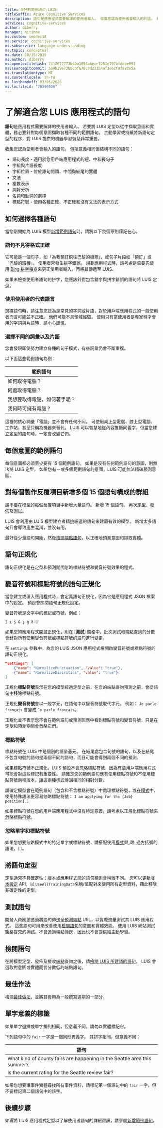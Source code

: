```yaml
---
title: 良好的範例語句-LUIS
titleSuffix: Azure Cognitive Services
description: 語句是應用程式需要解譯的使用者輸入。 收集您認為使用者會輸入的片語。 納入意義相同但以不同單字長度和單字位置建構的語句。
services: cognitive-services
author: diberry
manager: nitinme
ms.custom: seodec18
ms.service: cognitive-services
ms.subservice: language-understanding
ms.topic: conceptual
ms.date: 10/15/2019
ms.author: diberry
ms.openlocfilehash: 7412677773b60a1894a6ece7251e797bfddee091
ms.sourcegitcommit: 509b39e73b5cbf670c8d231b4af1e6cfafa82e5a
ms.translationtype: MT
ms.contentlocale: zh-TW
ms.lasthandoff: 03/05/2020
ms.locfileid: "78396936"
---
```

# <a name="understand-what-good-utterances-are-for-your-luis-app"></a>了解適合您 LUIS 應用程式的語句

**語句**是應用程式需要解譯的使用者輸入。 若要將 LUIS 定型以從中擷取意圖和實體，務必要針對每個意圖擷取各種不同的範例語句。 主動學習或持續將新語句定型的程序，對 LUIS 提供的機器學習智慧非常重要。

收集您認為使用者會輸入的語句。 包括意義相同但結構不同的語句：

* 語句長度 - 適用於您用戶端應用程式的短、中和長句子
* 字組與片語長度 
* 字組位置 - 位於語句開頭、中間與結尾的實體
* 文法 
* 複數表示
* 詞幹分析
* 名詞和動詞的選擇
* 標點符號 - 使用各種正確、不正確和沒有文法的表示方式

## <a name="how-to-choose-varied-utterances"></a>如何選擇各種語句

當您剛開始為 LUIS 模型[新增範例語句](luis-how-to-add-example-utterances.md)時，請將以下幾個原則謹記在心。

### <a name="utterances-arent-always-well-formed"></a>語句不見得格式正確

它可能是一個句子，如「為我預訂飛往巴黎的機票」，或句子片段如「預訂」或「巴黎的班機」。  使用者常發生拼字錯誤。 規劃應用程式時，請考慮是否要先使用 [Bing 拼字檢查](luis-tutorial-bing-spellcheck.md)來更正使用者輸入，再將其傳遞至 LUIS。 

如果未檢查使用者語句的拼字，您應該針對包含錯字與拼字錯誤的語句將 LUIS 定型。

### <a name="use-the-representative-language-of-the-user"></a>使用使用者的代表語言

選擇語句時，請注意您認為是常見的字詞或片語，對於用戶端應用程式的一般使用者而言可能並不正確。 他們可能不具領域經驗。 使用只有當使用者是專家時才會用的字詞與片語時，請小心謹慎。

### <a name="choose-varied-terminology-as-well-as-phrasing"></a>選擇不同的詞彙以及片語

您會發現即使努力建立各種的句子模式，有些詞彙仍會不斷重複。

以下面這些範例語句為例：

|範例語句|
|--|
|如何取得電腦？|
|何處取得電腦？|
|我想要取得電腦，如何著手呢？|
|我何時可擁有電腦？| 

這裡的核心詞彙「電腦」並不會有任何不同。 可使用桌上型電腦、膝上型電腦、工作站，甚至只稱為機器來替代。 LUIS 可以智慧地從內容推斷同義字，但當您建立定型的語句時，一定會改變它們。

## <a name="example-utterances-in-each-intent"></a>每個意圖的範例語句

每個意圖都必須至少要有 15 個範例語句。 如果是沒有任何範例語句的意圖，則無法將 LUIS 定型。 如果您有一或多個範例語句的意圖，LUIS 可能無法精確預測意圖。 

## <a name="add-small-groups-of-15-utterances-for-each-authoring-iteration"></a>對每個製作反覆項目新增多個 15 個語句構成的群組

請不要在模型的每個反覆項目中新增大量語句。 新增 15 個語句。 再次[定型](luis-how-to-train.md)、[發佈](luis-how-to-publish-app.md)及[測試](luis-interactive-test.md)。  

LUIS 會利用由 LUIS 模型建立者精挑細選的語句來建置有效的模型。 新增太多語句只會導致產生混淆，並沒有用。

最好從少量語句開始，然後[檢閱端點語句](luis-how-to-review-endpoint-utterances.md)，以正確地預測意圖和擷取實體。

## <a name="utterance-normalization"></a>語句正規化

語句正規化是在定型和預測期間忽略標點符號和變音符號效果的程式。

## <a name="utterance-normalization-for-diacritics-and-punctuation"></a>變音符號和標點符號的語句正規化

當您建立或匯入應用程式時，會定義語句正規化，因為它是應用程式 JSON 檔案中的設定。 預設會關閉語句正規化設定。 

變音符號是文字中的標記或符號，例如： 

```
İ ı Ş Ğ ş ğ ö ü
```

如果您的應用程式開啟正規化，則在 [**測試**] 窗格中，批次測試和端點查詢的分數會針對所有使用變音符號或標點符號的語句進行變更。

在 `settings` 參數中，為您的 LUIS JSON 應用程式檔開啟變音符號或標點符號的語句正規化。

```JSON
"settings": [
    {"name": "NormalizePunctuation", "value": "true"},
    {"name": "NormalizeDiacritics", "value": "true"}
] 
```

正規化**標點符號**表示在您的模型經過定型之前，在您的端點查詢預測之前，會從語句中移除標點符號。 

正規化**變音符號**會以一般字元，在語句中以變音符號取代字元。 例如： `Je parle français` 會變成 `Je parle francais`。 

正規化並不表示您不會在範例語句或預測回應中看到標點符號和變音符號，只是在定型和預測期間會忽略它們。


### <a name="punctuation-marks"></a>標點符號

標點符號在 LUIS 中是個別的語彙基元。 在結尾處包含句號的語句，以及在結尾不包含句號的語句是兩個不同的語句，而且可能會得到兩個不同的預測。 

如果標點符號不正規化，LUIS 預設不會忽略標點符號，因為有些用戶端應用程式可能會對這些標記有重要性。 請確定您的範例語句應有使用標點符號和不使用標點符號兩種版本，讓這兩種樣式傳回相同的相對分數。 

請確定模型會在範例語句（包含和不含標點符號）中處理標點符號，或在[模式](luis-concept-patterns.md)中，使用特殊語法更容易忽略標點符號： `I am applying for the {Job} position[.]`

如果標點符號在您的用戶端應用程式中沒有特定意義，請考慮以正規化標點符號來[忽略標點符號](#utterance-normalization)。 

### <a name="ignoring-words-and-punctuation"></a>忽略單字和標點符號

如果您想要忽略模式中的特定單字或標點符號，請搭配使用[模式](luis-concept-patterns.md#pattern-syntax)與_略_過方括弧的語法，`[]`。 

## <a name="training-utterances"></a>將語句定型

定型通常不具確定性：版本或應用程式間的語句預測會稍微不同。 您可以更新[版本設定](https://westus.dev.cognitive.microsoft.com/docs/services/5890b47c39e2bb17b84a55ff/operations/versions-update-application-version-settings) API，以 `UseAllTrainingData`名稱/值配對來使用所有定型資料，藉此移除非確定性的定型。

## <a name="testing-utterances"></a>測試語句 

開發人員應該透過將語句傳送至[預測端點](luis-how-to-azure-subscription.md) URL，以實際流量測試其 LUIS 應用程式。 這些語句可用來改善使用[檢閱語句](luis-how-to-review-endpoint-utterances.md)的意圖和實體效能。 使用 LUIS 網站測試窗格提交的測試，不會透過端點傳送，因此也不會提供給主動學習。 

## <a name="review-utterances"></a>檢閱語句

在將模型定型、發佈及接收[端點](luis-glossary.md#endpoint)查詢之後，請[檢閱 LUIS 所建議的語句](luis-how-to-review-endpoint-utterances.md)。 LUIS 會選取對意圖或實體而言分數低的端點語句。 

## <a name="best-practices"></a>最佳作法

檢閱[最佳做法](luis-concept-best-practices.md)，並將其套用為一般撰寫週期的一部分。

## <a name="label-for-word-meaning"></a>單字意義的標籤

如果單字選擇或單字排列相同，但意義不同，請勿以實體標記它。 

下列語句中的 `fair` 一字是一個同形異義字。 其拼字相同，但意義不同：

|語句|
|--|
|What kind of county fairs are happening in the Seattle area this summer?|
|Is the current rating for the Seattle review fair?|

如果您想要讓事件實體尋找所有事件資料，請標記第一個語句中的 `fair` 一字，但不要標記第二個語句中的該字。


## <a name="next-steps"></a>後續步驟
如需將 LUIS 應用程式定型以了解使用者語句的詳細資訊，請參閱[新增範例語句](luis-how-to-add-example-utterances.md)。

